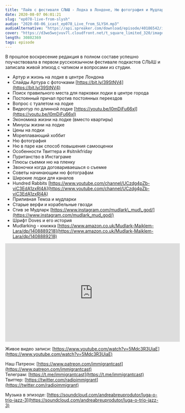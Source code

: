 ```yaml
---
title: "Лайв с фестиваля СЛЫШ - Лодка в Лондоне, Ню фотография и Мудларки - выпуск 78"
date: 2020-08-07 06:01:21
slug: "ep078-live-from-slysh"
audio: "2020-08-06_icast_ep078_Live_from_SLYSH.mp3"
audioAlternative: "https://api.spreaker.com/download/episode/40186542/icast_live_slysh_2020_08_02_with_slides.mp3"
cover: "https://d3wo5wojvuv7l.cloudfront.net/t_square_limited_320/images.spreaker.com/original/282e48efff884724dbbc422e14ddbcd9.jpg"
length: 30802369
tags: episode
---
```

В прошлое воскресение редакция в полном составе успешно поучаствовала в первом русскоязычном фестивале подкастов СЛЫШ и записала живой эпизод с чатиком и вопросами из студии.

* Артур и жизнь на лодке в центре Лондона  
* Слайды Артура с фоточками [https://bit.ly/39StNV4](https://bit.ly/39StNV4)  
* Поиск правильного места для парковки лодки в центре города  
* Постоянный причал против постоянных переездов  
* Вопрос с туалетом на лодке  
* Видеотур по длинной лодке [https://youtu.be/l0mDiFu66xI](https://youtu.be/l0mDiFu66xI)  
* Экономика жизни на лодке (вместо квартиры)  
* Минусы жизни на лодке  
* Цены на лодки  
* Мореплавающий хоббит  
* Ню фотография  
* Ню в паре как способ повышения самооценки  
* Особенности Твиттера и #sitnikfriday  
* Пуританство в Инстаграме  
* Плюсы съемки ню на пленку  
* Звоночки когда договариваешься о съемке  
* Советы начинающим ню фотографам  
* Широкие лодки для каналов  
* Hundred Rabbits [https://www.youtube.com/channel/UCzdg4pZb-viC3EdA1zxRl4A](https://www.youtube.com/channel/UCzdg4pZb-viC3EdA1zxRl4A)  
* Приливная Темза и мудларки  
* Старые верфи и корабельные гвозди  
* Стив зе Мудларк [https://www.instagram.com/mudlark\_mud\_god/](https://www.instagram.com/mudlark_mud_god/)  
* Шрифт Doves и его история  
* Mudlarking - книжка [https://www.amazon.co.uk/Mudlark-Maiklem-Lara/dp/1408889218](https://www.amazon.co.uk/Mudlark-Maiklem-Lara/dp/1408889218)


<div class="fixed-aspect-wrapper">
  <iframe width="560" height="315" src="https://www.youtube.com/embed/5Mdc3R3UiaE" frameborder="0" allow="accelerometer; autoplay; encrypted-media; gyroscope; picture-in-picture" allowfullscreen></iframe>
</div>
  
Живое видео записи: [https://www.youtube.com/watch?v=5Mdc3R3UiaE](https://www.youtube.com/watch?v=5Mdc3R3UiaE)  
  
Наш Патреон: [https://www.patreon.com/immigrantcast](https://www.patreon.com/immigrantcast)  
Телеграм: [https://t.me/immigrantcast](https://t.me/immigrantcast)  
Твиттер: [https://twitter.com/radioimmigrant](https://twitter.com/radioimmigrant)  
  
Музыка в эпизоде: [https://soundcloud.com/andreabreuprodutor/luga-o-trio-jazz-3](https://soundcloud.com/andreabreuprodutor/luga-o-trio-jazz-3)
